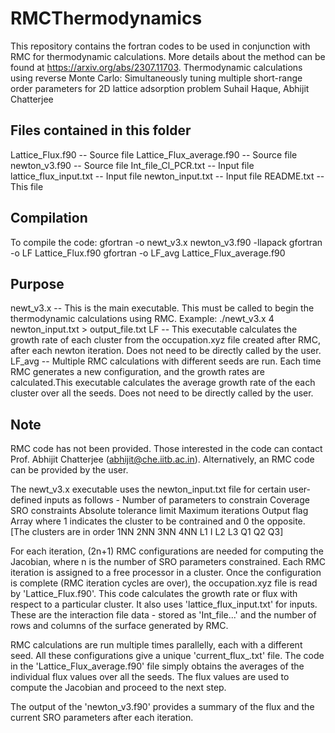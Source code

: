 # RMCThermodynamics

This repository contains the fortran codes to be used in conjunction with RMC for thermodynamic calculations.
More details about the method can be found at https://arxiv.org/abs/2307.11703.
Thermodynamic calculations using reverse Monte Carlo: Simultaneously tuning multiple short-range order parameters for 2D lattice adsorption problem
Suhail Haque, Abhijit Chatterjee

Files contained in this folder
------------------------------
Lattice_Flux.f90 -- Source file
Lattice_Flux_average.f90 -- Source file
newton_v3.f90 -- Source file
Int_file_Cl_PCR.txt -- Input file
lattice_flux_input.txt -- Input file
newton_input.txt -- Input file
README.txt -- This file

Compilation
-----------
To compile the code:
gfortran -o newt_v3.x newton_v3.f90 -llapack
gfortran -o LF Lattice_Flux.f90
gfortran -o LF_avg Lattice_Flux_average.f90

Purpose
-------
newt_v3.x -- This is the main executable. This must be called to begin the thermodynamic calculations using RMC.
Example: ./newt_v3.x 4 newton_input.txt > output_file.txt
LF -- This executable calculates the growth rate of each cluster from the occupation.xyz file created after RMC, after each newton iteration.
      Does not need to be directly called by the user. 
LF_avg -- Multiple RMC calculations with different seeds are run. Each time RMC generates a new configuration, and the growth rates are calculated.This executable                  calculates the average growth rate of the each cluster over all the seeds.
         Does not need to be directly called by the user.

Note
----
RMC code has not been provided. Those interested in the code can contact Prof. Abhijit Chatterjee (abhijit@che.iitb.ac.in).
Alternatively, an RMC code can be provided by the user.


The newt_v3.x executable uses the newton_input.txt file for certain user-defined inputs as follows -
Number of parameters to constrain
Coverage
SRO constraints
Absolute tolerance limit
Maximum iterations
Output flag
Array where 1 indicates the cluster to be contrained and 0 the opposite.
[The clusters are in order 1NN 2NN 3NN 4NN L1 I L2 L3 Q1 Q2 Q3]

For each iteration, (2n+1) RMC configurations are needed for computing the Jacobian, where n is the number of SRO parameters constrained. Each RMC iteration is assigned to a free processor in a cluster. Once the configuration is complete (RMC iteration cycles are over), the occupation.xyz file is read by 'Lattice_Flux.f90'. This code calculates the growth rate or flux with respect to a particular cluster. It also uses 'lattice_flux_input.txt' for inputs. These are the interaction file data - stored as 'Int_file...' and the number of rows and columns of the surface generated by RMC.

RMC calculations are run multiple times parallelly, each with a different seed. All these configurations give a unique 'current_flux_<irank>.txt' file. The code in the 'Lattice_Flux_average.f90' file simply obtains the averages of the individual flux values over all the seeds. The flux values are used to
compute the Jacobian and proceed to the next step.



The output of the 'newton_v3.f90' provides a summary of the flux and the current SRO parameters after each iteration.
